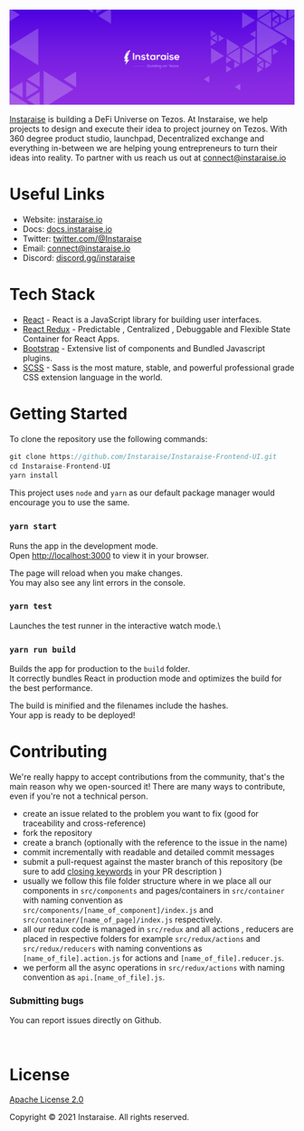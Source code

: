 <br/>

![Instaraise](public/og_image.jpg)
<br/>

[Instaraise](https://instaraise.io/) is building a DeFi Universe on Tezos. At Instaraise, we help projects to design and execute their idea to project journey on Tezos. With 360 degree product studio, launchpad, Decentralized exchange and everything in-between we are helping young entrepreneurs to turn their ideas into reality. To partner with us reach us out at [connect@instaraise.io](mailto:connect@instaraise.io)
<br/>

# Useful Links

-   Website: [instaraise.io](https://instaraise.io/)
-   Docs: [docs.instaraise.io](https://docs.instaraise.io)
-   Twitter: [twitter.com/@Instaraise](https://twitter.com/Instaraise)
-   Email: [connect@instaraise.io](mailto:connect@instaraise.io)
-   Discord: [discord.gg/instaraise](https://discord.gg/FCfyBSbCU5)
    <br/>

# Tech Stack

-   [React](http://reactjs.org) - React is a JavaScript library for building user interfaces.
-   [React Redux](https://react-redux.js.org) - Predictable , Centralized , Debuggable and Flexible State Container for React Apps.
-   [Bootstrap](http://getbootstrap.com/) - Extensive list of components and Bundled Javascript plugins.
-   [SCSS](https://sass-lang.com/) - Sass is the most mature, stable, and powerful professional grade CSS extension language in the world.
    <br/>

# Getting Started

To clone the repository use the following commands:

```js
git clone https://github.com/Instaraise/Instaraise-Frontend-UI.git
cd Instaraise-Frontend-UI
yarn install
```

This project uses `node` and `yarn` as our default package manager would encourage you to use the same.

### `yarn start`

Runs the app in the development mode.\
Open [http://localhost:3000](http://localhost:3000) to view it in your browser.

The page will reload when you make changes.\
You may also see any lint errors in the console.

### `yarn test`

Launches the test runner in the interactive watch mode.\

### `yarn run build`

Builds the app for production to the `build` folder.\
It correctly bundles React in production mode and optimizes the build for the best performance.

The build is minified and the filenames include the hashes.\
Your app is ready to be deployed!
<br/>

# Contributing

We're really happy to accept contributions from the community, that's the main reason why we open-sourced it! There are many ways to contribute, even if you're not a technical person.

-   create an issue related to the problem you want to fix (good for traceability and cross-reference)
-   fork the repository
-   create a branch (optionally with the reference to the issue in the name)
-   commit incrementally with readable and detailed commit messages
-   submit a pull-request against the master branch of this repository (be sure to add [closing keywords](https://docs.github.com/en/issues/tracking-your-work-with-issues/linking-a-pull-request-to-an-issue#linking-a-pull-request-to-an-issue-using-a-keyword) in your PR description )
-   usually we follow this file folder structure where in we place all our components in `src/components` and pages/containers in `src/container` with naming convention as `src/components/[name_of_component]/index.js` and `src/container/[name_of_page]/index.js` respectively.
-   all our redux code is managed in `src/redux` and all actions , reducers are placed in respective folders for example `src/redux/actions` and `src/redux/reducers` with naming conventions as `[name_of_file].action.js` for actions and `[name_of_file].reducer.js`.
-   we perform all the async operations in `src/redux/actions` with naming convention as `api.[name_of_file].js`.

### Submitting bugs

You can report issues directly on Github.

<br/>

# License

[Apache License 2.0](https://github.com/Instaraise/Instaraise-Frontend-UI/blob/master/LICENSE)

Copyright &copy; 2021 Instaraise. All rights reserved.
